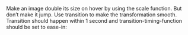 Make an image double its size on hover by using the scale function. But don’t make it jump. Use transition to make the transformation smooth. Transition should happen within 1 second and transition-timing-function should be set to ease-in:
